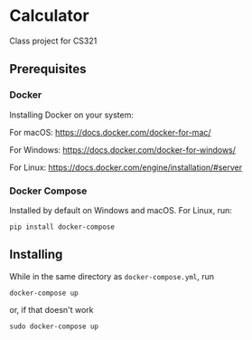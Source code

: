 # Calculator
Class project for CS321

## Prerequisites

### Docker
Installing Docker on your system:

For macOS: https://docs.docker.com/docker-for-mac/

For Windows: https://docs.docker.com/docker-for-windows/

For Linux: https://docs.docker.com/engine/installation/#server

### Docker Compose
Installed by default on Windows and macOS. For Linux, run:
```
pip install docker-compose
```

## Installing

While in the same directory as `docker-compose.yml`, run

```
docker-compose up
```

or, if that doesn't work

```
sudo docker-compose up
```






